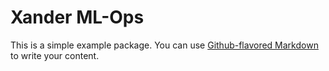 # Xander ML-Ops

This is a simple example package. You can use
[Github-flavored Markdown](https://guides.github.com/features/mastering-markdown/)
to write your content.